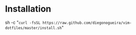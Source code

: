 # Installation
sh -c "`curl -fsSL https://raw.github.com/diegonogueira/vim-dotfiles/master/install.sh`"
